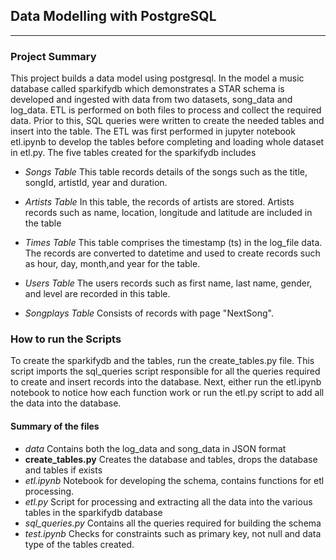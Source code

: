 ## Data Modelling with PostgreSQL 
--------

### Project Summary

This project builds a data model using postgresql. In the model a music database called sparkifydb which demonstrates a STAR schema is developed and ingested with data from two datasets, song_data and log_data. ETL is performed on both files to process and collect the required data. Prior to this, SQL queries were written to create the needed tables and insert into the table. The ETL was first performed in jupyter notebook etl.ipynb to develop the tables before completing and loading whole dataset in etl.py. The five tables created for the sparkifydb includes 

* _Songs Table_
   This table records details of the songs such as the title, songId, artistId, year and duration. 

* _Artists Table_
   In this table, the records of artists are stored. Artists records such as name, location, longitude and latitude are included in the table

* _Times Table_
   This table comprises the timestamp (ts) in the log_file data. The records are converted to datetime and used to create records such as hour, day, month,and year for the table. 

* _Users Table_
   The users records such as first name, last name, gender, and level are recorded in this table. 

* _Songplays Table_
   Consists of records with page "NextSong". 

### How to run the Scripts

To create the sparkifydb and the tables, run the create_tables.py file. This script imports the sql_queries script responsible for all the queries required to create and insert records into the database. Next, either run the etl.ipynb notebook to notice how each function work or run the etl.py script to add all the data into the database. 

#### Summary of the files

* _data_
    Contains both the log_data and song_data in JSON format
* **create_tables.py**
    Creates the database and tables, drops the database and tables if exists
* _etl.ipynb_
    Notebook for developing the schema, contains functions for etl processing.
* _etl.py_
    Script for processing and extracting all the data into the various tables in the sparkifydb database
* *sql_queries.py*
    Contains all the queries required for building the schema
* *test.ipynb*
    Checks for constraints such as primary key, not null and data type of the tables created.  